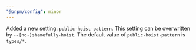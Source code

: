 ```yaml
---
"@pnpm/config": minor
---
```


Added a new setting: `public-hoist-pattern`. This setting can be overwritten by `--[no-]shamefully-hoist`. The default value of `public-hoist-pattern` is `types/*`.
